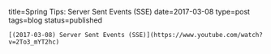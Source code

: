
title=Spring Tips: Server Sent Events (SSE)
date=2017-03-08
type=post
tags=blog
status=published
~~~~~~
[(2017-03-08) Server Sent Events (SSE)](https://www.youtube.com/watch?v=2To3_mYT2hc) 
            